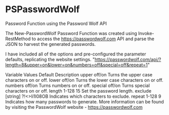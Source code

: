 # PSPasswordWolf
 Password Function using the Password Wolf API

The New-PasswordWolf Password Function was created using Invoke-RestMethod to access the https://passwordwolf.com API and parse the JSON to harvest the generated passwords.

I have included all of the options and pre-configured the parameter defaults, replicating the website settings.
"https://passwordwolf.com/api/?length=8&upper=on&lower=on&numbers=off&special=off&repeat=1"

Variable	Values      Default             Description
upper	off/on                          Turns the upper case characters on or off.
lower	off/on                          Turns the lower case characters on or off.
numbers	off/on                          Turns numbers on or off.
special	off/on                          Turns special characters on or off.
length	1-128       15  	        Set the password length.
exclude	[string]    ?!<>li1I08OB	Indicates which characters to exclude.
repeat	1-128       9                   Indicates how many passwords to generate.
More information can be found by visiting the PasswordWolf website - https://passwordwolf.com
